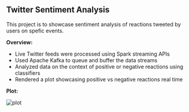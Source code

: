 ## Twitter Sentiment Analysis

This project is to showcase sentiment analysis of reactions tweeted by users on spefic events.  

**Overview:**

* Live Twitter feeds were processed using Spark streaming APIs 
* Used Apache Kafka to queue and buffer the data streams
* Analyzed data on the context of positive or negative reactions using classifiers
* Rendered a plot showcasing positive vs negative reactions real time

**Plot:**

![plot](https://user-images.githubusercontent.com/20236768/35081674-6f8055ce-fbe3-11e7-91c3-7a7df60cacaa.png)
